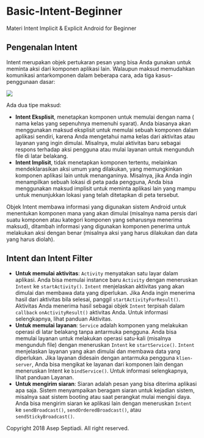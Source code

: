 # Basic-Intent-Beginner
Materi Intent Implicit &amp; Explicit Android for Beginner

## Pengenalan Intent
Intent merupakan objek pertukaran pesan yang bisa Anda gunakan untuk meminta aksi dari komponen aplikasi lain. Walaupun maksud memudahkan komunikasi antarkomponen dalam beberapa cara, ada tiga kasus-penggunaan dasar:

<img src="https://developer.android.com/images/components/intent-filters@2x.png?hl=id"/>

Ada dua tipe maksud:

- **Intent Eksplisit**, menetapkan komponen untuk memulai dengan nama ( nama kelas yang sepenuhnya memenuhi syarat). Anda biasanya akan menggunakan maksud eksplisit untuk memulai sebuah komponen dalam aplikasi sendiri, karena Anda mengetahui nama kelas dari aktivitas atau layanan yang ingin dimulai. Misalnya, mulai aktivitas baru sebagai respons terhadap aksi pengguna atau mulai layanan untuk mengunduh file di latar belakang.
- **Intent Implisit**, tidak menetapkan komponen tertentu, melainkan mendeklarasikan aksi umum yang dilakukan, yang memungkinkan komponen aplikasi lain untuk menanganinya. Misalnya, jika Anda ingin menampilkan sebuah lokasi di peta pada pengguna, Anda bisa menggunakan maksud implisit untuk meminta aplikasi lain yang mampu untuk menunjukkan lokasi yang telah ditetapkan di peta tersebut.

Objek Intent membawa informasi yang digunakan sistem Android untuk menentukan komponen mana yang akan dimulai (misalnya nama persis dari suatu komponen atau kategori komponen yang seharusnya menerima maksud), ditambah informasi yang digunakan komponen penerima untuk melakukan aksi dengan benar (misalnya aksi yang harus dilakukan dan data yang harus diolah).

## Intent dan Intent Filter
- **Untuk memulai aktivitas**: `Activity` menyatakan satu layar dalam aplikasi. Anda bisa memulai instance baru `Activity` dengan meneruskan `Intent` ke `startActivity()`. `Intent` menjelaskan aktivitas yang akan dimulai dan membawa data yang diperlukan. Jika Anda ingin menerima hasil dari aktivitas bila selesai, panggil `startActivityForResult()`. Aktivitas Anda menerima hasil sebagai objek `Intent` terpisah dalam `callback` `onActivityResult()` aktivitas Anda. Untuk informasi selengkapnya, lihat panduan Aktivitas.
- **Untuk memulai layanan**: `Service` adalah komponen yang melakukan operasi di latar belakang tanpa antarmuka pengguna. Anda bisa memulai layanan untuk melakukan operasi satu-kali (misalnya mengunduh file) dengan meneruskan `Intent` ke `startService()`. `Intent` menjelaskan layanan yang akan dimulai dan membawa data yang diperlukan. Jika layanan didesain dengan antarmuka pengguna `klien-server`, Anda bisa mengikat ke layanan dari komponen lain dengan meneruskan Intent ke `bindService()`. Untuk informasi selengkapnya, lihat panduan Layanan.
- **Untuk mengirim siaran**: Siaran adalah pesan yang bisa diterima aplikasi apa saja. Sistem menyampaikan beragam siaran untuk kejadian sistem, misalnya saat sistem booting atau saat perangkat mulai mengisi daya. Anda bisa mengirim siaran ke aplikasi lain dengan meneruskan `Intent` ke `sendBroadcast()`, `sendOrderedBroadcast()`, atau `sendStickyBroadcast()`.

Copyright 2018 Asep Septiadi. All right reserved.
